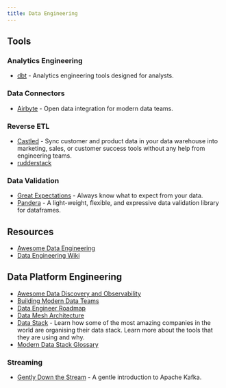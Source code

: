 ```yaml
---
title: Data Engineering
---
```


## Tools

### Analytics Engineering

- [dbt](https://www.getdbt.com) - Analytics engineering tools designed for analysts.

### Data Connectors

- [Airbyte](https://airbyte.io) - Open data integration for modern data teams.

### Reverse ETL

- [Castled](https://www.castled.io/) - Sync customer and product data in your data warehouse into marketing, sales, or customer success tools without any help from engineering teams.
- [rudderstack](https://www.rudderstack.com/)

### Data Validation

- [Great Expectations](https://github.com/great-expectations/great_expectations) - Always know what to expect from your data.
- [Pandera](https://github.com/pandera-dev/pandera) - A light-weight, flexible, and expressive data validation library for dataframes.

## Resources

- [Awesome Data Engineering](https://awesomedataengineering.com)
- [Data Engineering Wiki](https://dataengineering.wiki)

## Data Platform Engineering

- [Awesome Data Discovery and Observability](https://github.com/opendatadiscovery/awesome-data-catalogs)
- [Building Modern Data Teams](https://amplifypartners.com/moderndatateamshub/)
- [Data Engineer Roadmap](https://github.com/datastacktv/data-engineer-roadmap)
- [Data Mesh Architecture](https://www.datamesh-architecture.com/)
- [Data Stack](https://www.moderndatastack.xyz/stacks) - Learn how some of the most amazing companies in the world are organising their data stack. Learn more about the tools that they are using and why.
- [Modern Data Stack Glossary](https://www.secoda.co/glossary)

### Streaming

- [Gently Down the Stream](https://www.gentlydownthe.stream/) - A gentle introduction to Apache Kafka.
